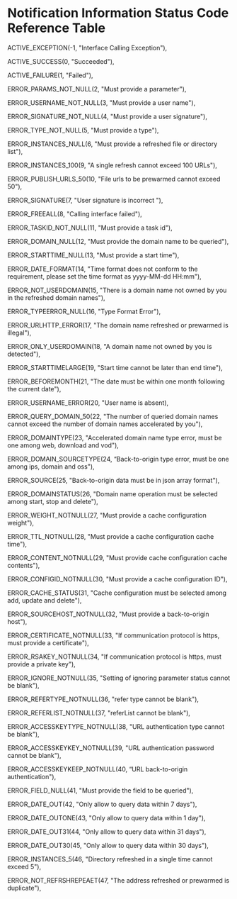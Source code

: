 # **Notification Information Status Code Reference Table**

ACTIVE_EXCEPTION(-1, "Interface Calling Exception"),

ACTIVE_SUCCESS(0, "Succeeded"),

ACTIVE_FAILURE(1, "Failed"),

ERROR_PARAMS_NOT_NULL(2, "Must provide a parameter"),

ERROR_USERNAME_NOT_NULL(3, "Must provide a user name"),

ERROR_SIGNATURE_NOT_NULL(4, "Must provide a user signature"),

ERROR_TYPE_NOT_NULL(5, "Must provide a type"),

ERROR_INSTANCES_NULL(6, "Must provide a refreshed file or directory list"),

ERROR_INSTANCES_100(9, "A single refresh cannot exceed 100 URLs"),

ERROR_PUBLISH_URLS_50(10, "File urls to be prewarmed cannot exceed 50"),

ERROR_SIGNATURE(7, "User signature is incorrect "),

ERROR_FREEALL(8, "Calling interface failed"),

 

ERROR_TASKID_NOT_NULL(11, "Must provide a task id"),

ERROR_DOMAIN_NULL(12, "Must provide the domain name to be queried"),

ERROR_STARTTIME_NULL(13, "Must provide a start time"),

ERROR_DATE_FORMAT(14, "Time format does not conform to the requirement, please set the time format as yyyy-MM-dd HH:mm"),

ERROR_NOT_USERDOMAIN(15, "There is a domain name not owned by you in the refreshed domain names"),

 

ERROR_TYPEERROR_NULL(16, "Type Format Error"),

ERROR_URLHTTP_ERROR(17, "The domain name refreshed or prewarmed is illegal"),

ERROR_ONLY_USERDOMAIN(18, "A domain name not owned by you is detected"),

ERROR_STARTTIMELARGE(19, "Start time cannot be later than end time"),

ERROR_BEFOREMONTH(21, "The date must be within one month following the current date"),

ERROR_USERNAME_ERROR(20, "User name is absent),

ERROR_QUERY_DOMAIN_50(22, "The number of queried domain names cannot exceed the number of domain names accelerated by you"),

ERROR_DOMAINTYPE(23, "Accelerated domain name type error, must be one among web, download and vod"),

ERROR_DOMAIN_SOURCETYPE(24, “Back-to-origin type error, must be one among ips, domain and oss"),

ERROR_SOURCE(25, "Back-to-origin data must be in json array format"),

ERROR_DOMAINSTATUS(26, "Domain name operation must be selected among start, stop and delete"),

ERROR_WEIGHT_NOTNULL(27, "Must provide a cache configuration weight"),

ERROR_TTL_NOTNULL(28, "Must provide a cache configuration cache time"),

ERROR_CONTENT_NOTNULL(29, "Must provide cache configuration cache contents"),

ERROR_CONFIGID_NOTNULL(30, "Must provide a cache configuration ID"),

ERROR_CACHE_STATUS(31, "Cache configuration must be selected among add, update and delete"),

ERROR_SOURCEHOST_NOTNULL(32, "Must provide a back-to-origin host"),

ERROR_CERTIFICATE_NOTNULL(33, "If communication protocol is https, must provide a certificate"),

ERROR_RSAKEY_NOTNULL(34, "If communication protocol is https, must provide a private key"),

ERROR_IGNORE_NOTNULL(35, "Setting of ignoring parameter status cannot be blank"),

ERROR_REFERTYPE_NOTNULL(36, "refer type cannot be blank"),

ERROR_REFERLIST_NOTNULL(37, "referList cannot be blank"),

ERROR_ACCESSKEYTYPE_NOTNULL(38, "URL authentication type cannot be blank"),

ERROR_ACCESSKEYKEY_NOTNULL(39, "URL authentication password cannot be blank"),

ERROR_ACCESSKEYKEEP_NOTNULL(40, “URL back-to-origin authentication"),

ERROR_FIELD_NULL(41, "Must provide the field to be queried"),

ERROR_DATE_OUT(42, "Only allow to query data within 7 days"),

ERROR_DATE_OUTONE(43, "Only allow to query data within 1 day"),

ERROR_DATE_OUT31(44, "Only allow to query data within 31 days"),

ERROR_DATE_OUT30(45, "Only allow to query data within 30 days"),

ERROR_INSTANCES_5(46, "Directory refreshed in a single time cannot exceed 5"),

ERROR_NOT_REFRSHREPEAET(47, "The address refreshed or prewarmed is duplicate"),